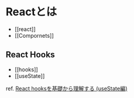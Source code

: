 # Reactとは
- [[react]]
- [[Compornets]]
## React Hooks
- [[hooks]]
- [[useState]]



ref.
[React hooksを基礎から理解する (useState編)](https://qiita.com/seira/items/f063e262b1d57d7e78b4)